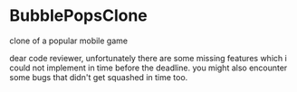 # BubblePopsClone
 clone of a popular mobile game

dear code reviewer,
unfortunately there are some missing features which i could not implement in time before the deadline.
you might also encounter some bugs that didn't get squashed in time too.
